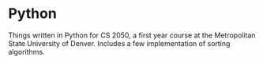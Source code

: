 # Python
Things written in Python for CS 2050, a first year course at the Metropolitan State University of Denver.
Includes a few implementation of sorting algorithms.
